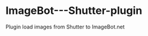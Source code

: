 ImageBot---Shutter-plugin
=========================

Plugin load images from Shutter to ImageBot.net
